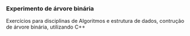 ### Experimento de árvore binária

Exercícios para disciplinas de Algoritmos e estrutura de dados, contrução de árvore binária, utilizando C++
